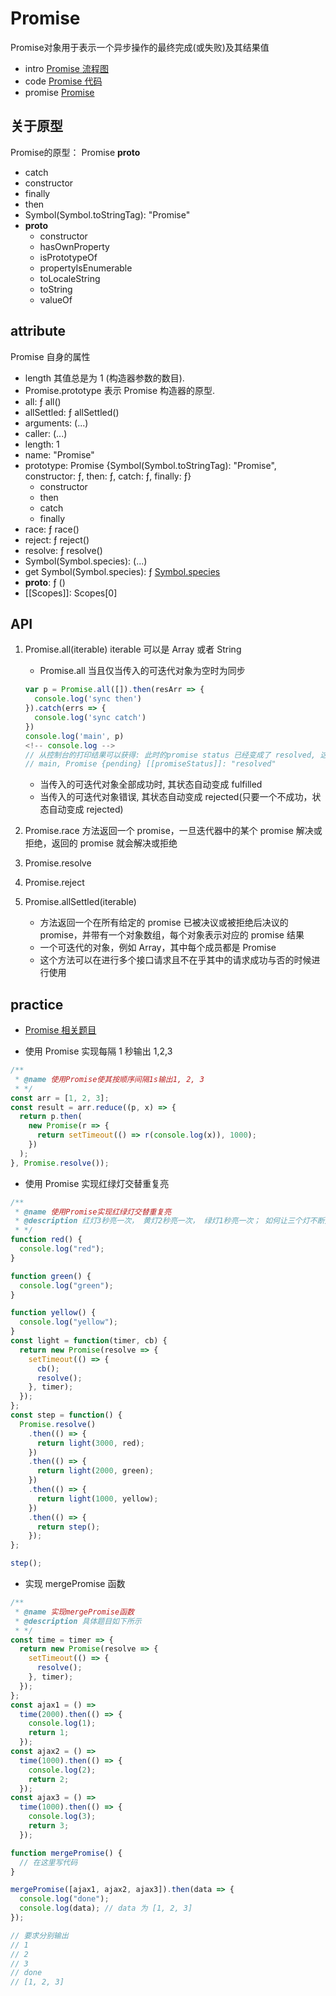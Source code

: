 # Promise

Promise对象用于表示一个异步操作的最终完成(或失败)及其结果值

- intro
  [Promise 流程图]('../assets/images/promise/promises.png')
- code
  [Promise 代码]('./promise.html')
- promise
  [Promise]('../../assets/images/promise/promise.png')

## 关于原型

Promise的原型：
Promise
__proto__
  - catch
  - constructor
  - finally
  - then
  - Symbol(Symbol.toStringTag): "Promise"
  - __proto__
    - constructor
    - hasOwnProperty
    - isPrototypeOf
    - propertyIsEnumerable
    - toLocaleString
    - toString
    - valueOf

## attribute

Promise 自身的属性

- length
  其值总是为 1 (构造器参数的数目).
- Promise.prototype
  表示 Promise 构造器的原型.
- all: ƒ all()
- allSettled: ƒ allSettled()
- arguments: (...)
- caller: (...)
- length: 1
- name: "Promise"
- prototype: Promise {Symbol(Symbol.toStringTag): "Promise", constructor: ƒ, then: ƒ, catch: ƒ, finally: ƒ}
  - constructor
  - then
  - catch
  - finally
- race: ƒ race()
- reject: ƒ reject()
- resolve: ƒ resolve()
- Symbol(Symbol.species): (...)
- get Symbol(Symbol.species): ƒ [Symbol.species]()
- **proto**: ƒ ()
- [[Scopes]]: Scopes[0]

## API

1. Promise.all(iterable) iterable 可以是 Array 或者 String

   - Promise.all 当且仅当传入的可迭代对象为空时为同步

   ```js
   var p = Promise.all([]).then(resArr => {
     console.log('sync then')
   }).catch(errs => {
     console.log('sync catch')
   })
   console.log('main', p)
   <!-- console.log -->
   // 从控制台的打印结果可以获得: 此时的promise status 已经变成了 resolved, 这反过来正好说明了这种写法是会导致同步的
   // main, Promise {pending} [[promiseStatus]]: "resolved"
   ```

   - 当传入的可迭代对象全部成功时, 其状态自动变成 fulfilled
   - 当传入的可迭代对象错误, 其状态自动变成 rejected(只要一个不成功，状态自动变成 rejected)

2. Promise.race
   方法返回一个 promise，一旦迭代器中的某个 promise 解决或拒绝，返回的 promise 就会解决或拒绝

3. Promise.resolve

4. Promise.reject

5. Promise.allSettled(iterable)
   - 方法返回一个在所有给定的 promise 已被决议或被拒绝后决议的 promise，并带有一个对象数组，每个对象表示对应的 promise 结果
   - 一个可迭代的对象，例如 Array，其中每个成员都是 Promise
   - 这个方法可以在进行多个接口请求且不在乎其中的请求成功与否的时候进行使用

## practice

- [Promise 相关题目]('https://juejin.im/post/5e58c618e51d4526ed66b5cf')

- 使用 Promise 实现每隔 1 秒输出 1,2,3

```js
/**
 * @name 使用Promise使其按顺序间隔1s输出1, 2, 3
 * */
const arr = [1, 2, 3];
const result = arr.reduce((p, x) => {
  return p.then(
    new Promise(r => {
      return setTimeout(() => r(console.log(x)), 1000);
    })
  );
}, Promise.resolve());
```

- 使用 Promise 实现红绿灯交替重复亮

```js
/**
 * @name 使用Promise实现红绿灯交替重复亮
 * @description 红灯3秒亮一次， 黄灯2秒亮一次， 绿灯1秒亮一次； 如何让三个灯不断交替重复亮灯？（ 用Promise实现） 三个亮灯函数已经存在
 * */
function red() {
  console.log("red");
}

function green() {
  console.log("green");
}

function yellow() {
  console.log("yellow");
}
const light = function(timer, cb) {
  return new Promise(resolve => {
    setTimeout(() => {
      cb();
      resolve();
    }, timer);
  });
};
const step = function() {
  Promise.resolve()
    .then(() => {
      return light(3000, red);
    })
    .then(() => {
      return light(2000, green);
    })
    .then(() => {
      return light(1000, yellow);
    })
    .then(() => {
      return step();
    });
};

step();
```

- 实现 mergePromise 函数

```js
/**
 * @name 实现mergePromise函数
 * @description 具体题目如下所示
 * */
const time = timer => {
  return new Promise(resolve => {
    setTimeout(() => {
      resolve();
    }, timer);
  });
};
const ajax1 = () =>
  time(2000).then(() => {
    console.log(1);
    return 1;
  });
const ajax2 = () =>
  time(1000).then(() => {
    console.log(2);
    return 2;
  });
const ajax3 = () =>
  time(1000).then(() => {
    console.log(3);
    return 3;
  });

function mergePromise() {
  // 在这里写代码
}

mergePromise([ajax1, ajax2, ajax3]).then(data => {
  console.log("done");
  console.log(data); // data 为 [1, 2, 3]
});

// 要求分别输出
// 1
// 2
// 3
// done
// [1, 2, 3]

```

